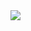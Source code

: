 <img src="https://capsule-render.vercel.app/api?type=wave&color=auto&height=300&section=header&text=cord0318 (정지효)&fontSize=90" />
